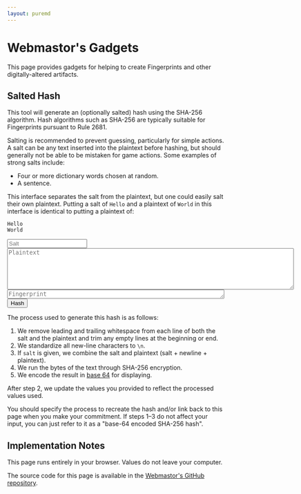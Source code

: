 ```yaml
---
layout: puremd
---
```

<script>
  async function handleHash() {
    const saltElement = document.getElementById("hash-salt");
    const plaintextElement = document.getElementById("hash-plaintext");
    const salt = saltElement.value.trim();
    const plaintext = plaintextElement
      .value
      .split(/\r?\n|\r|\n/g)
      .map((line) => line.trim())
      .join("\n")
      .trim();
    saltElement.value = salt;
    plaintextElement.value = plaintext;
    const saltedPlaintext = (salt + "\n" + plaintext).trim();
    const encodedPlaintext = new TextEncoder().encode(saltedPlaintext);
    const hashedMessage = await window.crypto.subtle.digest("SHA-256", encodedPlaintext);
    const encodedHashedMessage = btoa(
      new Uint8Array(hashedMessage)
        .reduce((data, byte) => data + String.fromCharCode(byte), '')
    );
    const output = document.getElementById("hash-output");
    output.value = encodedHashedMessage;
  }
</script>

# Webmastor's Gadgets

This page provides gadgets for helping to create Fingerprints and other digitally-altered artifacts.

## Salted Hash

This tool will generate an (optionally salted) hash using the SHA-256 algorithm. Hash algorithms such as SHA-256 are typically suitable for Fingerprints pursuant to Rule 2681.

Salting is recommended to prevent guessing, particularly for simple actions. A salt can be any text inserted into the plaintext before hashing, but should generally not be able to be mistaken for game actions. Some examples of strong salts include:

- Four or more dictionary words chosen at random.
- A sentence.

This interface separates the salt from the plaintext, but one could easily salt their own plaintext. Putting a salt of `Hello` and a plaintext of `World` in this interface is identical to putting a plaintext of:

```plaintext
Hello
World
```

<input type="text" id="hash-salt" name="hash-salt" placeholder="Salt" />

<textarea id="hash-plaintext" name="hash-plaintext" rows="6" cols="80" placeholder="Plaintext">
</textarea>

<textarea id="hash-output" name="hash-output" rows="1" cols="60" placeholder="Fingerprint" readonly>
</textarea>

<input type="button" value="Hash" onclick="handleHash();">

The process used to generate this hash is as follows:

1. We remove leading and trailing whitespace from each line of both the salt and the plaintext and trim any empty lines at the beginning or end.
2. We standardize all new-line characters to `\n`.
3. If `salt` is given, we combine the salt and plaintext (salt + newline + plaintext).
4. We run the bytes of the text through SHA-256 encryption.
5. We encode the result in [base 64](<https://en.wikipedia.org/wiki/Base64>) for displaying.

After step 2, we update the values you provided to reflect the processed values used.

You should specify the process to recreate the hash and/or link back to this page when you make your commitment. If steps 1–3 do not affect your input, you can just refer to it as a "base-64 encoded SHA-256 hash".

## Implementation Notes

This page runs entirely in your browser. Values do not leave your computer.

The source code for this page is available in the [Webmastor's GitHub repository](<https://github.com/AgoraNomic/Webmastor/blob/gh-pages/gadgets.md?plain=1>).
